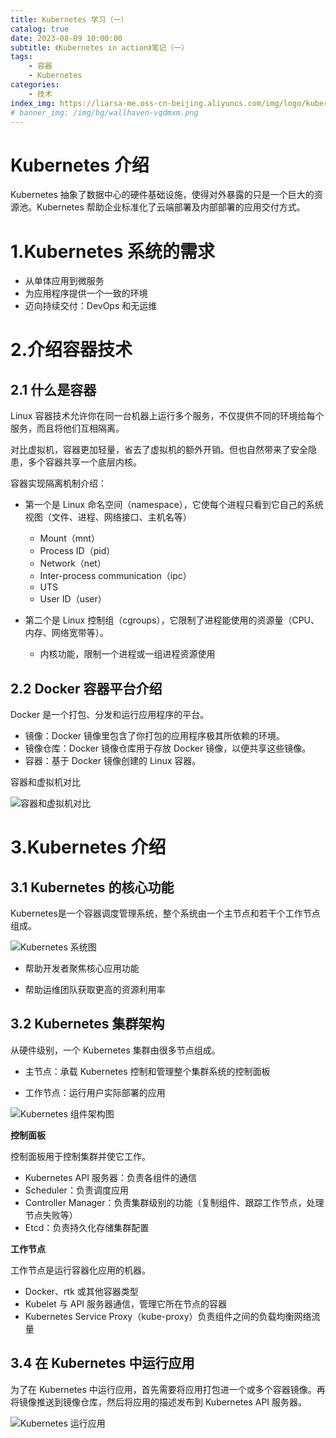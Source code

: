 ```yaml
---
title: Kubernetes 学习（一）
catalog: true
date: 2023-08-09 10:00:00
subtitle: 《Kubernetes in action》笔记（一）
tags:
    - 容器
    - Kubernetes
categories:
    - 技术
index_img: https://liarsa-me.oss-cn-beijing.aliyuncs.com/img/logo/kubernetes.png
# banner_img: /img/bg/wallhaven-vqdmxm.png
---
```


# Kubernetes 介绍

Kubernetes 抽象了数据中心的硬件基础设施，使得对外暴露的只是一个巨大的资源池。Kubernetes 帮助企业标准化了云端部署及内部部署的应用交付方式。

# 1.Kubernetes 系统的需求

 - 从单体应用到微服务
 - 为应用程序提供一个一致的环境
 - 迈向持续交付：DevOps 和无运维

# 2.介绍容器技术

## 2.1 什么是容器

Linux 容器技术允许你在同一台机器上运行多个服务，不仅提供不同的环境给每个服务，而且将他们互相隔离。  

对比虚拟机，容器更加轻量，省去了虚拟机的额外开销。但也自然带来了安全隐患，多个容器共享一个底层内核。  

容器实现隔离机制介绍：

- 第一个是 Linux 命名空间（namespace），它使每个进程只看到它自己的系统视图（文件、进程、网络接口、主机名等）
    - Mount（mnt）
    - Process ID（pid）
    - Network（net）
    - Inter-process communication（ipc）
    - UTS
    - User ID（user）

- 第二个是 Linux 控制组（cgroups），它限制了进程能使用的资源量（CPU、内存、网络宽带等）。
    - 内核功能，限制一个进程或一组进程资源使用

## 2.2 Docker 容器平台介绍

Docker 是一个打包、分发和运行应用程序的平台。

 - 镜像：Docker 镜像里包含了你打包的应用程序极其所依赖的环境。
 - 镜像仓库：Docker 镜像仓库用于存放 Docker 镜像，以便共享这些镜像。
 - 容器：基于 Docker 镜像创建的 Linux 容器。

容器和虚拟机对比  

 ![容器和虚拟机对比](/img/article/kubernetes/vm_docker_description.png)

# 3.Kubernetes 介绍

## 3.1 Kubernetes 的核心功能

Kubernetes是一个容器调度管理系统，整个系统由一个主节点和若干个工作节点组成。

 ![Kubernetes 系统图](/img/article/kubernetes/kubernetes_deployment_platform.png)

 - 帮助开发者聚焦核心应用功能

 - 帮助运维团队获取更高的资源利用率

## 3.2 Kubernetes 集群架构

从硬件级别，一个 Kubernetes 集群由很多节点组成。

 - 主节点：承载 Kubernetes 控制和管理整个集群系统的控制面板

 - 工作节点：运行用户实际部署的应用

 ![Kubernetes 组件架构图](/img/article/kubernetes/kubernetes_architecture.png)

<b>控制面板</b>

控制面板用于控制集群并使它工作。

 - Kubernetes API 服务器：负责各组件的通信
 - Scheduler：负责调度应用
 - Controller Manager：负责集群级别的功能（复制组件、跟踪工作节点，处理节点失败等）
 - Etcd：负责持久化存储集群配置

<b>工作节点</b>

工作节点是运行容器化应用的机器。

 - Docker、rtk 或其他容器类型
 - Kubelet 与 API 服务器通信，管理它所在节点的容器
 - Kubernetes Service Proxy（kube-proxy）负责组件之间的负载均衡网络流量

## 3.4 在 Kubernetes 中运行应用

为了在 Kubernetes 中运行应用，首先需要将应用打包进一个或多个容器镜像。再将镜像推送到镜像仓库，然后将应用的描述发布到 Kubernetes API 服务器。

 ![Kubernetes 运行应用](/img/article/kubernetes/kubernetes_run_application.png)

